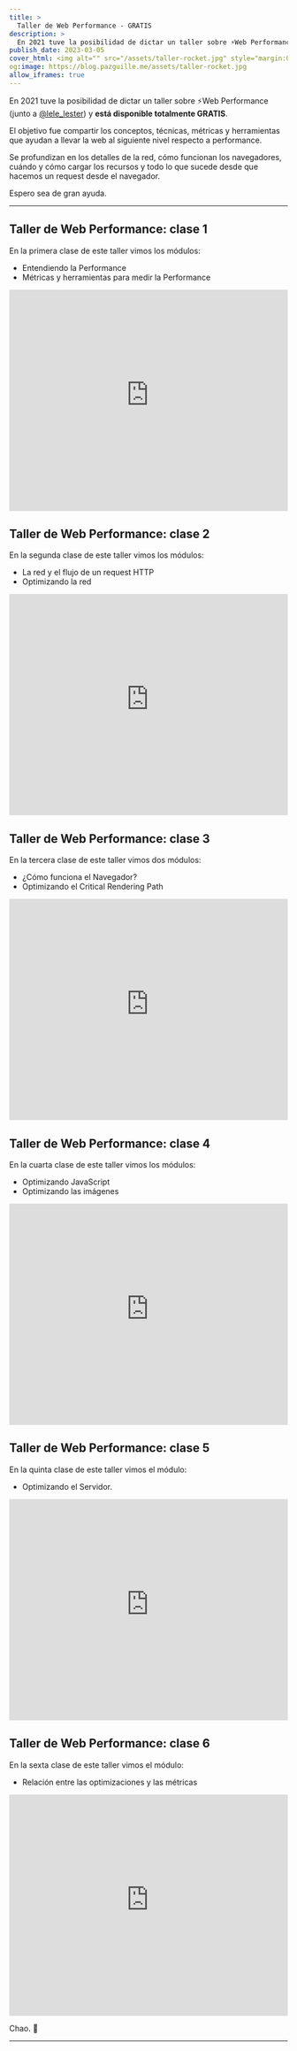 ```yaml
---
title: >
  Taller de Web Performance - GRATIS
description: >
  En 2021 tuve la posibilidad de dictar un taller sobre ⚡️Web Performance y ¡está disponible totalmente GRATIS!
publish_date: 2023-03-05
cover_html: <img alt="" src="/assets/taller-rocket.jpg" style="margin:0 auto;" width="592" height="303">
og:image: https://blog.pazguille.me/assets/taller-rocket.jpg
allow_iframes: true
---
```


En 2021 tuve la posibilidad de dictar un taller sobre ⚡️Web Performance (junto a [@lele_lester](https://twitter.com/lele_lester)) y **está disponible totalmente GRATIS**.

El objetivo fue compartir los conceptos, técnicas, métricas y herramientas que ayudan a llevar la web al siguiente nivel respecto a performance.

Se profundizan en los detalles de la red, cómo funcionan los navegadores, cuándo y cómo cargar los recursos y todo lo que sucede desde que hacemos un request desde el navegador.

Espero sea de gran ayuda.

---

## Taller de Web Performance: clase 1

En la primera clase de este taller vimos los módulos:
- Entendiendo la Performance
- Métricas y herramientas para medir la Performance

<iframe loading="lazy" width="100%" height="400" src="https://www.youtube-nocookie.com/embed/iLSpQgUw-ig" title="YouTube video player" frameborder="0" allow="accelerometer; autoplay; clipboard-write; encrypted-media; gyroscope; picture-in-picture; web-share" allowfullscreen></iframe>

## Taller de Web Performance: clase 2
En la segunda clase de este taller vimos los módulos:
- La red y el flujo de un request HTTP
- Optimizando la red

<iframe loading="lazy" width="100%" height="400" src="https://www.youtube-nocookie.com/embed/mEJ7Qb3lwKo" title="YouTube video player" frameborder="0" allow="accelerometer; autoplay; clipboard-write; encrypted-media; gyroscope; picture-in-picture; web-share" allowfullscreen></iframe>

## Taller de Web Performance: clase 3
En la tercera clase de este taller vimos dos módulos:
- ¿Cómo funciona el Navegador?
- Optimizando el Critical Rendering Path

<iframe loading="lazy" width="100%" height="400" src="https://www.youtube-nocookie.com/embed/ni5Bym4Epi8" title="YouTube video player" frameborder="0" allow="accelerometer; autoplay; clipboard-write; encrypted-media; gyroscope; picture-in-picture; web-share" allowfullscreen></iframe>

## Taller de Web Performance: clase 4
En la cuarta clase de este taller vimos los módulos:
- Optimizando JavaScript
- Optimizando las imágenes

<iframe loading="lazy" width="100%" height="400" src="https://www.youtube-nocookie.com/embed/MnQGqd-uR7M" title="YouTube video player" frameborder="0" allow="accelerometer; autoplay; clipboard-write; encrypted-media; gyroscope; picture-in-picture; web-share" allowfullscreen></iframe>

## Taller de Web Performance: clase 5
En la quinta clase de este taller vimos el módulo:
- Optimizando el Servidor.

<iframe loading="lazy" width="100%" height="400" src="https://www.youtube-nocookie.com/embed/2ZQCYeS4JOs" title="YouTube video player" frameborder="0" allow="accelerometer; autoplay; clipboard-write; encrypted-media; gyroscope; picture-in-picture; web-share" allowfullscreen></iframe>

## Taller de Web Performance: clase 6
En la sexta clase de este taller vimos el módulo:
- Relación entre las optimizaciones y las métricas

<iframe loading="lazy" width="100%" height="400" src="https://www.youtube-nocookie.com/embed/0tbf0Aa2kjM" title="YouTube video player" frameborder="0" allow="accelerometer; autoplay; clipboard-write; encrypted-media; gyroscope; picture-in-picture; web-share" allowfullscreen></iframe>



Chao. 🚀

---
